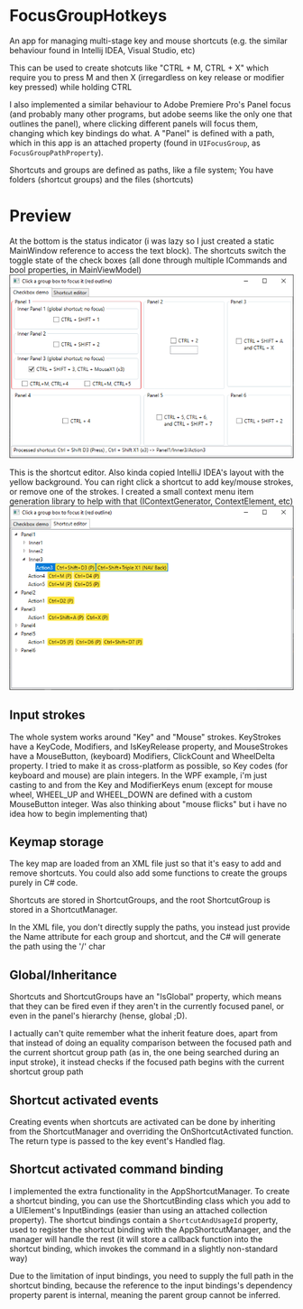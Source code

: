 # FocusGroupHotkeys
An app for managing multi-stage key and mouse shortcuts (e.g. the similar behaviour found in Intellij IDEA, Visual Studio, etc)

This can be used to create shotcuts like "CTRL + M, CTRL + X" which require you to press M and then X (irregardless on key release or modifier key pressed) while holding CTRL

I also implemented a similar behaviour to Adobe Premiere Pro's Panel focus (and probably many other programs, but adobe seems like the only one that outlines the panel), where clicking different panels will focus them, changing which key bindings do what. A "Panel" is defined with a path, which in this app is an attached property (found in `UIFocusGroup`, as `FocusGroupPathProperty`).

Shortcuts and groups are defined as paths, like a file system; You have folders (shortcut groups) and the files (shortcuts)

# Preview
At the bottom is the status indicator (i was lazy so I just created a static MainWindow reference to access the text block). The shortcuts switch the toggle state of the check boxes (all done through multiple ICommands and bool properties, in MainViewModel)
![](FocusGroupHotkeys_2023-03-29_19.43.17.png)

This is the shortcut editor. Also kinda copied IntelliJ IDEA's layout with the yellow background. You can right click a shortcut to add key/mouse strokes, or remove one of the strokes. I created a small context menu item generation library to help with that (IContextGenerator, ContextElement, etc)
![](FocusGroupHotkeys_2023-03-29_19.44.30.png)

## Input strokes
The whole system works around "Key" and "Mouse" strokes. KeyStrokes have a KeyCode, Modifiers, and IsKeyRelease property, and MouseStrokes have a MouseButton, (keyboard) Modifiers, ClickCount and WheelDelta property. I tried to make it as cross-platform as possible, so Key codes (for keyboard and mouse) are plain integers. In the WPF example, i'm just casting to and from the Key and ModifierKeys enum (except for mouse wheel, WHEEL_UP and WHEEL_DOWN are defined with a custom MouseButton integer. Was also thinking about "mouse flicks" but i have no idea how to begin implementing that)

## Keymap storage
The key map are loaded from an XML file just so that it's easy to add and remove shortcuts. You could also add some functions to create the groups purely in C# code. 

Shortcuts are stored in ShortcutGroups, and the root ShortcutGroup is stored in a ShortcutManager.

In the XML file, you don't directly supply the paths, you instead just provide the Name attribute for each group and shortcut, and the C# will generate the path using the '/' char

## Global/Inheritance
Shortcuts and ShortcutGroups have an "IsGlobal" property, which means that they can be fired even if they aren't in the currently focused panel, or even in the panel's hierarchy (hense, global ;D). 

I actually can't quite remember what the inherit feature does, apart from that instead of doing an equality comparison between the focused path and the current shortcut group path (as in, the one being searched during an input stroke), it instead checks if the focused path begins with the current shortcut group path

## Shortcut activated events
Creating events when shortcuts are activated can be done by inheriting from the ShortcutManager and overriding the OnShortcutActivated function. 
The return type is passed to the key event's Handled flag.

## Shortcut activated command binding
I implemented the extra functionality in the AppShortcutManager. To create a shortcut binding, you can use the ShortcutBinding class which you add to a UIElement's InputBindings (easier than using an attached collection property). The shortcut bindings contain a `ShortcutAndUsageId` property, used to register the shortcut binding 
with the AppShortcutManager, and the manager will handle the rest (it will store a callback function into the shortcut binding, which invokes the command in a slightly non-standard way)

Due to the limitation of input bindings, you need to supply the full path in the shortcut binding, because the reference to the input bindings's dependency property parent is internal, meaning the parent group cannot be inferred.
